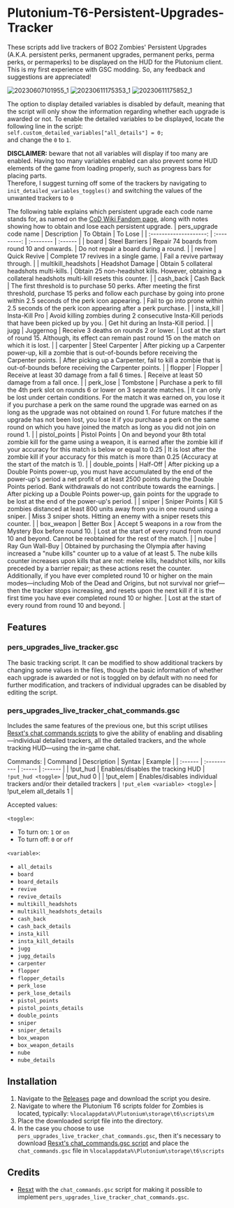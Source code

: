 # Plutonium-T6-Persistent-Upgrades-Tracker
These scripts add live trackers of BO2 Zombies' Persistent Upgrades (A.K.A. persistent perks, permanent upgrades, permanent perks, perma perks, or permaperks) to be displayed on the HUD for the Plutonium client.  
This is my first experience with GSC modding. So, any feedback and suggestions are appreciated!

![20230607101955_1](https://github.com/Hadi77KSA/Plutonium-T6-Persistent-Upgrades-Tracker/assets/135042368/f09b8930-616e-4399-9cac-dfdfafb2d85d)
![20230611175353_1](https://github.com/Hadi77KSA/Plutonium-T6-Persistent-Upgrades-Tracker/assets/135042368/825142b7-533d-4e0f-8b1e-845931b8fb5b)
![20230611175852_1](https://github.com/Hadi77KSA/Plutonium-T6-Persistent-Upgrades-Tracker/assets/135042368/d305f74e-6395-4be9-80d6-8d7721fe0131)

The option to display detailed variables is disabled by default, meaning that the script will only show the information regarding whether each upgrade is awarded or not. To enable the detailed variables to be displayed, locate the following line in the script:  
`self.custom_detailed_variables["all_details"] = 0;`  
and change the `0` to `1`.

**DISCLAIMER:** beware that not all variables will display if too many are enabled. Having too many variables enabled can also prevent some HUD elements of the game from loading properly, such as progress bars for placing parts.  
Therefore, I suggest turning off some of the trackers by navigating to `init_detailed_variables_toggles()` and switching the values of the unwanted trackers to `0`

The following table explains which persistent upgrade each code name stands for, as named on the [CoD Wiki Fandom page](https://callofduty.fandom.com/wiki/Persistent_Upgrades), along with notes showing how to obtain and lose each persistent upgrade.
| pers_upgrade code name | Description | To Obtain | To Lose |
| :--------------------: | :---------: | :-------- | :------ |
| board | Steel Barriers | Repair 74 boards from round 10 and onwards. | Do not repair a board during a round. |
| revive | Quick Revive | Complete 17 revives in a single game. | Fail a revive partway through. |
| multikill_headshots | Headshot Damage | Obtain 5 collateral headshots multi-kills. | Obtain 25 non-headshot kills. However, obtaining a collateral headshots multi-kill resets this counter. |
| cash_back | Cash Back | The first threshold is to purchase 50 perks. After meeting the first threshold, purchase 15 perks and follow each purchase by going into prone within 2.5 seconds of the perk icon appearing. | Fail to go into prone within 2.5 seconds of the perk icon appearing after a perk purchase. |
| insta_kill | Insta-Kill Pro | Avoid killing zombies during 2 consecutive Insta-Kill periods that have been picked up by you. | Get hit during an Insta-Kill period. |
| jugg | Juggernog | Receive 3 deaths on rounds 2 or lower. | Lost at the start of round 15. Although, its effect can remain past round 15 on the match on which it is lost. |
| carpenter | Steel Carpenter | After picking up a Carpenter power-up, kill a zombie that is out-of-bounds before receiving the Carpenter points. | After picking up a Carpenter, fail to kill a zombie that is out-of-bounds before receiving the Carpenter points. |
| flopper | Flopper | Receive at least 30 damage from a fall 6 times. | Receive at least 50 damage from a fall once. |
| perk_lose | Tombstone | Purchase a perk to fill the 4th perk slot on rounds 6 or lower on 3 separate matches. | It can only be lost under certain conditions. For the match it was earned on, you lose it if you purchase a perk on the same round the upgrade was earned on as long as the upgrade was not obtained on round 1. For future matches if the upgrade has not been lost, you lose it if you purchase a perk on the same round on which you have joined the match as long as you did not join on round 1. |
| pistol_points | Pistol Points | On and beyond your 8th total zombie kill for the game using a weapon, it is earned after the zombie kill if your accuracy for this match is below or equal to 0.25 | It is lost after the zombie kill if your accuracy for this match is more than 0.25 (Accuracy at the start of the match is 1). |
| double_points | Half-Off | After picking up a Double Points power-up, you must have accumulated by the end of the power-up's period a net profit of at least 2500 points during the Double Points period. Bank withdrawals do not contribute towards the earnings. | After picking up a Double Points power-up, gain points for the upgrade to be lost at the end of the power-up's period. |
| sniper | Sniper Points | Kill 5 zombies distanced at least 800 units away from you in one round using a sniper. | Miss 3 sniper shots. Hitting an enemy with a sniper resets this counter. |
| box_weapon | Better Box | Accept 5 weapons in a row from the Mystery Box before round 10. | Lost at the start of every round from round 10 and beyond. Cannot be reobtained for the rest of the match. |
| nube | Ray Gun Wall-Buy | Obtained by purchasing the Olympia after having increased a "nube kills" counter up to a value of at least 5. The nube kills counter increases upon kills that are not: melee kills, headshot kills, nor kills preceded by a barrier repair; as these actions reset the counter. Additionally, if you have ever completed round 10 or higher on the main modes—including Mob of the Dead and Origins, but not survival nor grief—then the tracker stops increasing, and resets upon the next kill if it is the first time you have ever completed round 10 or higher. | Lost at the start of every round from round 10 and beyond. |

## Features
### pers_upgrades_live_tracker.gsc
The basic tracking script. It can be modified to show additional trackers by changing some values in the files, though the basic information of whether each upgrade is awarded or not is toggled on by default with no need for further modification, and trackers of individual upgrades can be disabled by editing the script.

### pers_upgrades_live_tracker_chat_commands.gsc
Includes the same features of the previous one, but this script utilises [Resxt's chat commands scripts](https://github.com/Resxt/Plutonium-T6-Scripts/tree/main/chat_commands) to give the ability of enabling and disabling—individual detailed trackers, all the detailed trackers, and the whole tracking HUD—using the in-game chat.

Commands:
| Command | Description | Syntax | Example |
| :------ | :---------- | :----- | :------ |
| !put_hud | Enables/disables the tracking HUD | `!put_hud <toggle>` | !put_hud 0 |
| !put_elem | Enables/disables individual trackers and/or their detailed trackers | `!put_elem <variable> <toggle>` | !put_elem all_details 1 |

Accepted values:
  
`<toggle>`:
- To turn on: `1` or `on`
- To turn off: `0` or `off`
  
`<variable>`:
- `all_details`
- `board`
- `board_details`
- `revive`
- `revive_details`
- `multikill_headshots`
- `multikill_headshots_details`
- `cash_back`
- `cash_back_details`
- `insta_kill`
- `insta_kill_details`
- `jugg`
- `jugg_details`
- `carpenter`
- `flopper`
- `flopper_details`
- `perk_lose`
- `perk_lose_details`
- `pistol_points`
- `pistol_points_details`
- `double_points`
- `sniper`
- `sniper_details`
- `box_weapon`
- `box_weapon_details`
- `nube`
- `nube_details`

## Installation
1. Navigate to the [Releases](https://github.com/Hadi77KSA/Plutonium-T6-Persistent-Upgrades-Tracker/releases/latest) page and download the script you desire.
2. Navigate to where the Plutonium T6 scripts folder for Zombies is located, typically: `%localappdata%\Plutonium\storage\t6\scripts\zm`
3. Place the downloaded script file into the directory.
4. In the case you choose to use `pers_upgrades_live_tracker_chat_commands.gsc`, then it's necessary to download [Resxt's chat_commands.gsc script](https://github.com/Resxt/Plutonium-T6-Scripts#how-do-i-download-a-script) and place the `chat_commands.gsc` file in `%localappdata%\Plutonium\storage\t6\scripts`

## Credits
- [Resxt](https://github.com/Resxt) with the `chat_commands.gsc` script for making it possible to implement `pers_upgrades_live_tracker_chat_commands.gsc`.
